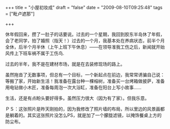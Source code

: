 +++
title = "小屋初妆成"
draft = "false"
date = "2009-08-10T09:25:48"
tags = ["毗卢遮那"]


+++
 

休年假回来，攒了一肚子的话要说。过去的一个星期，我回到胶东半岛休了年假，会了老同学，拍了婚照（指天！）过去的一个月，我基本处在养病状态，前半个月全休，后半个月半休（上午上班下午休息）——在领导准我工伤之后，新闻就开始风传上下班车祸不属于工伤鸟.

过去的半年，我不是在建材市场，就是在去装修现场的路上。

虽然拖沓了无数事项，但总有一个目标，一个新起点在前边，我常常诱骗自己说：等搬了家，开始新生活！我准备在露台种一棵榕树，准备买一台烤箱做披萨，准备用电钻做小木匠，准备每周泡一次大浴缸，准备在阳台上写小故事……

生活，还是有点盼头要好得多。虽然压力很大（因为有了家）。但我乐意。

ＰＳ：这张照片是昨天刚拍的，因为我修改了照片墙的布局，所以里边的风景画都是躺着的。其实这张照片没怎么PS，就是加了一个朦胧滤镜，以掩饰餐桌上方的防尘布。